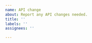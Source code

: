 ```yaml
---
name: API change
about: Report any API changes needed.
title: ''
labels: ''
assignees: ''

---
```



